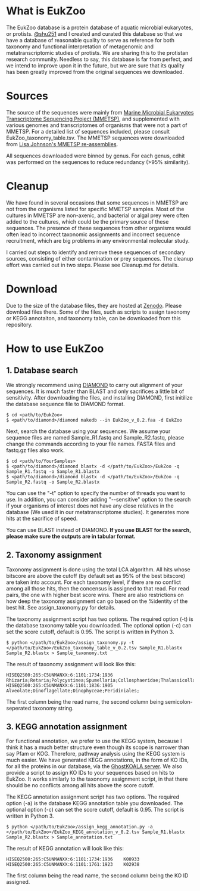 # What is EukZoo
The EukZoo database is a protein database of aquatic microbial eukaryotes, or protists. [@shu251](https://github.com/shu251) and I created and curated this database so that we have a database of reasonable quality to serve as reference for both taxonomy and functional interpretation of metagenomic and metatranscriptomic studies of protists. We are sharing this to the protistan research community. Needless to say, this database is far from perfect, and we intend to improve upon it in the future, but we are sure that its quality has been greatly improved from the original sequences we downloaded.<br>
# Sources
The source of the sequences were mainly from [Marine Microbial Eukaryotes Transcriptome Sequencing Project (MMETSP)](https://journals.plos.org/plosbiology/article?id=10.1371/journal.pbio.1001889), and supplemented with various genomes and transcriptomes of organisms that were not a part of MMETSP. For a detailed list of sequences included, please consult EukZoo_taxonomy_table.tsv. The MMETSP sequences were downloaded from [Lisa Johnson's MMETSP re-assemblies](https://monsterbashseq.wordpress.com/2016/09/13/mmetsp-re-assemblies/).

  All sequences downloaded were binned by genus. For each genus, cdhit was performed on the sequences to reduce redundancy (>95% similarity).
# Cleanup
We have found in several occasions that some sequences in MMETSP are not from the organisms listed for specific MMETSP samples. Most of the cultures in MMETSP are non-axenic, and bacterial or algal prey were often added to the cultures, which could be the primary source of these sequences. The presence of these sequences from other organisms would often lead to incorrect taxonomic assignments and incorrect sequence recruitment, which are big problems in any environmental molecular study.

  I carried out steps to identify and remove these sequences of secondary sources, consisting of either contamination or prey sequences. The cleanup effort was carried out in two steps. Please see Cleanup.md for details.
# Download
Due to the size of the database files, they are hosted at [Zenodo](https://zenodo.org/record/1476236#.XB1ygM9KiGh). Please download files there. Some of the files, such as scripts to assign taxonomy or KEGG annotaiton, and taxonomy table, can be downloaded from this repository.
# How to use EukZoo
## 1. Database search
We strongly recommend using [DIAMOND](https://github.com/bbuchfink/diamond) to carry out alignment of your sequences. It is much faster than BLAST and only sacrifices a little bit of sensitivity. After downloading the files, and installing DIAMOND, first initilize the database sequence file to DIAMOND format.
```
$ cd <path/to/EukZoo>
$ <path/to/diamond>/diamond makedb --in EukZoo_v_0.2.faa -d EukZoo
```
Next, search the database using your sequences. We assume your sequence files are named Sample_R1.fastq and Sample_R2.fastq, please change the commands according to your file names. FASTA files and fastq.gz files also work.
```
$ cd <path/to/YourSamples>
$ <path/to/diamond>/diamond blastx -d </path/to/EukZoo>/EukZoo -q Sample_R1.fastq -o Sample_R1.blastx
$ <path/to/diamond>/diamond blastx -d </path/to/EukZoo>/EukZoo -q Sample_R2.fastq -o Sample_R2.blastx
```
You can use the "-t" option to specify the number of threads you want to use. In addition, you can consider adding "--sensitive" option to the search if your organisms of interest does not have any close relatives in the database (We used it in our metatranscriptome studies). It generates more hits at the sacrifice of speed.

You can use BLAST instead of DIAMOND. **If you use BLAST for the search, please make sure the outputs are in tabular format.**
## 2. Taxonomy assignment
Taxonomy assignment is done using the total LCA algorithm. All hits whose bitscore are above the cutoff (by default set as 95% of the best bitscore) are taken into account. For each taxonomy level, if there are no conflict among all those hits, then the concensus is assigned to that read. For read pairs, the one with higher best score wins. There are also restrictions on how deep the taxonomy assignment can go based on the %identity of the best hit. See assign_taxonomy.py for details.

The taxonomy assignment script has two options. The required option (-t) is the database taxonomy table you downloaded. The optional option (-c) can set the score cutoff, default is 0.95. The script is written in Python 3. 
```
$ python </path/to/EukZoo>/assign_taxonomy.py -t </path/to/EukZoo>/EukZoo_taxonomy_table_v_0.2.tsv Sample_R1.blastx Sample_R2.blastx > Sample_taxonomy.txt
```
The result of taxonomy assignment will look like this:
```
HISEQ2500:265:C5UNMANXX:6:1101:1734:1936	Rhizaria;Retaria;Polycystinea;Spumellaria;Collosphaeridae;Thalassicolla;
HISEQ2500:265:C5UNMANXX:6:1101:1836:1905	Alveolate;Dinoflagellate;Dinophyceae;Peridiniales;
```
The first column being the read name, the second column being semicolon-seperated taxonomy string.
## 3. KEGG annotation assignment
For functional annotation, we prefer to use the KEGG system, because I think it has a much better structure even though its scope is narrower than say Pfam or KOG. Therefore, pathway analysis using the KEGG system is much easier. We have generated KEGG annotations, in the form of KO IDs, for all the proteins in our database, via the [GhostKOALA server](https://www.kegg.jp/ghostkoala/). We also provide a script to assign KO IDs to your sequences based on hits to EukZoo. It works similarly to the taxonomy assignment script, in that there should be no conflicts among all hits above the score cutoff.

The KEGG annotation assignment script has two options. The required option (-a) is the database KEGG annotation table you downloaded. The optional option (-c) can set the score cutoff, default is 0.95. The script is written in Python 3.
```
$ python </path/to/EukZoo>/assign_kegg_annotation.py -a </path/to/EukZoo>/EukZoo_KEGG_annotation_v_0.2.tsv Sample_R1.blastx Sample_R2.blastx > Sample_annotation.txt
```
The result of KEGG annotation will look like this:
```
HISEQ2500:265:C5UNMANXX:6:1101:1734:1936	K00933
HISEQ2500:265:C5UNMANXX:6:1101:1761:1923	K02938
```
The first column being the read name, the second column being the KO ID assigned.

